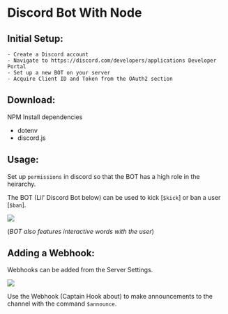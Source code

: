 # Discord Bot With Node

## Initial Setup:

    - Create a Discord account
    - Navigate to https://discord.com/developers/applications Developer Portal
    - Set up a new BOT on your server
    - Acquire Client ID and Token from the OAuth2 section

## Download:

NPM Install dependencies

- dotenv
- discord.js

## Usage:

Set up `permissions` in discord so that the BOT has a high role in the heirarchy.

The BOT (Lil' Discord Bot below) can be used to kick [`$kick`] or ban a user [`$ban`].

<img src="https://user-images.githubusercontent.com/38336934/94970106-27ed6280-04c1-11eb-9c61-055462ea9fa5.png">

(_BOT also features interactive words with the user_)

## Adding a Webhook:

Webhooks can be added from the Server Settings.

<img src="https://user-images.githubusercontent.com/38336934/94970100-258b0880-04c1-11eb-8c72-53b689f5dbfc.png">

Use the Webhook (Captain Hook about) to make announcements to the channel with the command `$announce`.
